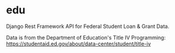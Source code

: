 # edu
Django Rest Framework API for Federal Student Loan & Grant Data. 

Data is from the Department of Education's Title IV Programming: 
https://studentaid.ed.gov/about/data-center/student/title-iv


